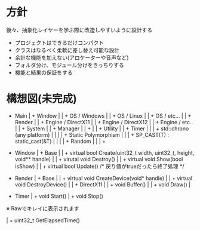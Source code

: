 # 方針
後々、抽象化レイヤーを学ぶ際に改造しやすいように設計する
- プロジェクトはできるだけコンパクト
- クラスはなるべく柔軟に差し替え可能な設計
- 余計な機能を加えない(アロケーターや音声など)
- フォルダ分け、モジュール分けをきっちりする
- 機能と結果の保証をする

# 構想図(未完成)
* Main
| + Window
| | + OS / Windows
| | + OS / Linux
| | + OS / etc...
|
| + Render
| | + Engine / DirectX11
| | + Engine / DirectX12
| | + Engine / etc..
| 
| + System
| | + Manager
| | + 
|
| + Utility
| | + Timer
| | | + std::chrono (any platform)
| |
| | + Static Polymorphism
| | | + SP_CAST(T) : static_cast(&T)
| | 
| | + Random
| | | + 


* Window
| + Base
| | + virtual bool Create(uint32_t width, uint32_t, height, void** handle)
| | + virutal void Destroy()
| | + virtual void Show(bool isShow)
| | + virtual bool Update() /* 戻り値がtrueだったら終了処理 */

* Render
| + Base
| | + virtual void CreateDevice(void* handle)
| | + virtual void DestroyDevice()
| 
| + DirectX11
| | + void Buffer()
| | + void Draw()
| 

* Timer
| + void Start()
| + void Stop()

※ Rawでキレイに表示されます



| + uint32_t GetElapsedTime()
